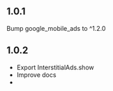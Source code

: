 ## 1.0.1

Bump google_mobile_ads to ^1.2.0

## 1.0.2

- Export InterstitialAds.show
- Improve docs
- 